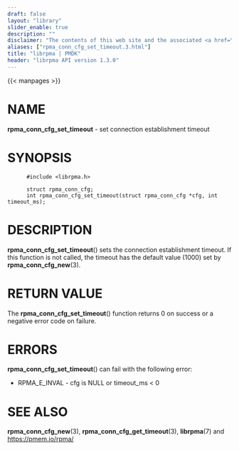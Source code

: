 ```yaml
---
draft: false
layout: "library"
slider_enable: true
description: ""
disclaimer: "The contents of this web site and the associated <a href=\"https://github.com/pmem\">GitHub repositories</a> are BSD-licensed open source."
aliases: ["rpma_conn_cfg_set_timeout.3.html"]
title: "librpma | PMDK"
header: "librpma API version 1.3.0"
---
```

{{< manpages >}}

[comment]: <> (SPDX-License-Identifier: BSD-3-Clause)
[comment]: <> (Copyright 2020-2023, Intel Corporation)

# NAME

**rpma_conn_cfg_set_timeout** - set connection establishment timeout

# SYNOPSIS

          #include <librpma.h>

          struct rpma_conn_cfg;
          int rpma_conn_cfg_set_timeout(struct rpma_conn_cfg *cfg, int timeout_ms);

# DESCRIPTION

**rpma_conn_cfg_set_timeout**() sets the connection establishment
timeout. If this function is not called, the timeout has the default
value (1000) set by **rpma_conn_cfg_new**(3).

# RETURN VALUE

The **rpma_conn_cfg_set_timeout**() function returns 0 on success or a
negative error code on failure.

# ERRORS

**rpma_conn_cfg_set_timeout**() can fail with the following error:

-   RPMA_E\_INVAL - cfg is NULL or timeout_ms \< 0

# SEE ALSO

**rpma_conn_cfg_new**(3), **rpma_conn_cfg_get_timeout**(3),
**librpma**(7) and https://pmem.io/rpma/
